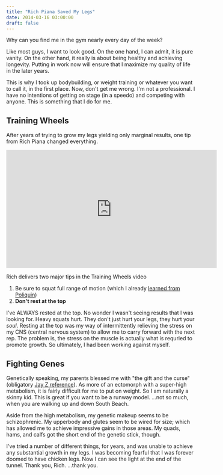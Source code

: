 ```yaml
---
title: "Rich Piana Saved My Legs"
date: 2014-03-16 03:00:00
draft: false
---
```

Why can you find me in the gym nearly every day of the week?  

Like most guys, I want to look good.  On the one hand, I can admit, it is pure vanity.  On the other hand, it really is about being healthy and achieving longevity.  Putting in work now will ensure that I maximize my quality of life in the later years.

This is why I took up bodybuilding, or weight training or whatever you want to call it, in the first place.  Now, don't get me wrong.  I'm not a professional.  I have no intentions of getting on stage (in a speedo) and competing with anyone.  This is something that I do for me.

## Training Wheels
After years of trying to grow my legs yielding only marginal results, one tip from Rich Piana changed everything.

<div style="text-align: center">
<iframe width="560" height="315" src="https://www.youtube.com/embed/-EVXC_6-gss" frameborder="0" allowfullscreen></iframe>
</div>
	
Rich delivers two major tips in the Training Wheels video

1.  Be sure to squat full range of motion (which I already [learned from Poliquin](http://www.poliquingroup.com/Tips/tabid/130/EntryId/1638/Tip-463-Squat-Training-Tips-To-Use-Range-Of-Motion-To-Your-Advantage.aspx))
1.  **Don't rest at the top**

I've ALWAYS rested at the top.  No wonder I wasn't seeing results that I was looking for.  Heavy squats hurt.  They don't just hurt your legs, they hurt your *soul*.  Resting at the top was my way of intermittently relieving the stress on my CNS (central nervous system) to allow me to carry forward with the next rep.  The problem is, the stress on the muscle is actually what is requried to promote growth.  So ultimately, I had been working against myself.

## Fighting Genes
Genetically speaking, my parents blessed me with "the gift and the curse" (obligatory [Jay Z reference](http://en.wikipedia.org/wiki/The_Blueprint_2:_The_Gift_%26_The_Curse)).  As more of an ectomorph with a super-high metabolism, it is fairly difficult for me to put on weight.  So I am naturally a skinny kid.  This is great if you want to be a runway model.  …not so much, when you are walking up and down South Beach.

Aside from the high metabolism, my genetic makeup seems to be schizophrenic.  My upperbody and glutes seem to be wired for size; which has allowed me to achieve impressive gains in those areas.  My quads, hams, and calfs got the short end of the genetic stick, though.

I've tried a number of different things, for years, and was unable to achieve any substantial growth in my legs.  I was becoming fearful that I was forever doomed to have chicken legs.  Now I can see the light at the end of the tunnel.  Thank you, Rich.  …thank you.